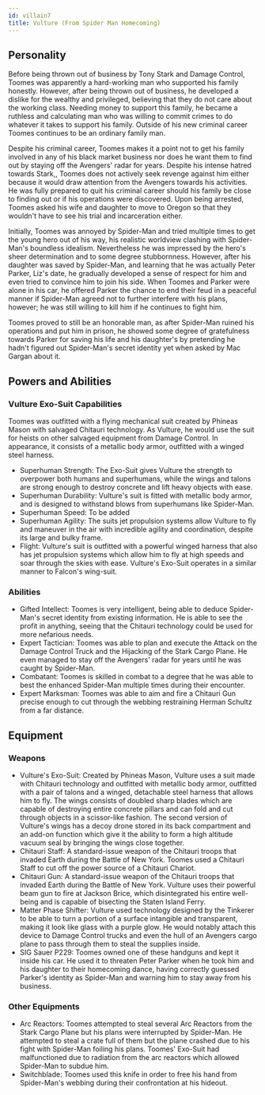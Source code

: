 ```yaml
---
id: villain7
title: Vulture (From Spider Man Homecoming)
---
```


## Personality
Before being thrown out of business by Tony Stark and Damage Control, Toomes was apparently a hard-working man who supported his family honestly. However, after being thrown out of business, he developed a dislike for the wealthy and privileged, believing that they do not care about the working class. Needing money to support this family, he became a ruthless and calculating man who was willing to commit crimes to do whatever it takes to support his family. Outside of his new criminal career Toomes continues to be an ordinary family man.

Despite his criminal career, Toomes makes it a point not to get his family involved in any of his black market business nor does he want them to find out by staying off the Avengers' radar for years. Despite his intense hatred towards Stark,, Toomes does not actively seek revenge against him either because it would draw attention from the Avengers towards his activities. He was fully prepared to quit his criminal career should his family be close to finding out or if his operations were discovered. Upon being arrested, Toomes asked his wife and daughter to move to Oregon so that they wouldn't have to see his trial and incarceration either.

Initially, Toomes was annoyed by Spider-Man and tried multiple times to get the young hero out of his way, his realistic worldview clashing with Spider-Man's boundless idealism. Nevertheless he was impressed by the hero's sheer determination and to some degree stubbornness. However, after his daughter was saved by Spider-Man, and learning that he was actually Peter Parker, Liz's date, he gradually developed a sense of respect for him and even tried to convince him to join his side. When Toomes and Parker were alone in his car, he offered Parker the chance to end their feud in a peaceful manner if Spider-Man agreed not to further interfere with his plans, however; he was still willing to kill him if he continues to fight him.

Toomes proved to still be an honorable man, as after Spider-Man ruined his operations and put him in prison, he showed some degree of gratefulness towards Parker for saving his life and his daughter's by pretending he hadn't figured out Spider-Man's secret identity yet when asked by Mac Gargan about it.

## Powers and Abilities
### Vulture Exo-Suit Capabilities
Toomes was outfitted with a flying mechanical suit created by Phineas Mason with salvaged Chitauri technology. As Vulture, he would use the suit for heists on other salvaged equipment from Damage Control. In appearance, it consists of a metallic body armor, outfitted with a winged steel harness.
- Superhuman Strength: The Exo-Suit gives Vulture the strength to overpower both humans and superhumans, while the wings and talons are strong enough to destroy concrete and lift heavy objects with ease.
- Superhuman Durability: Vulture's suit is fitted with metallic body armor, and is designed to withstand blows from superhumans like Spider-Man.
- Superhuman Speed: To be added
- Superhuman Agility: The suits jet propulsion systems allow Vulture to fly and maneuver in the air with incredible agility and coordination, despite its large and bulky frame.
- Flight: Vulture's suit is outfitted with a powerful winged harness that also has jet propulsion systems which allow him to fly at high speeds and soar through the skies with ease. Vulture's Exo-Suit operates in a similar manner to Falcon's wing-suit.

### Abilities
- Gifted Intellect: Toomes is very intelligent, being able to deduce Spider-Man's secret identity from existing information. He is able to see the profit in anything, seeing that the Chitauri technology could be used for more nefarious needs.
- Expert Tactician: Toomes was able to plan and execute the Attack on the Damage Control Truck and the Hijacking of the Stark Cargo Plane. He even managed to stay off the Avengers' radar for years until he was caught by Spider-Man.
- Combatant: Toomes is skilled in combat to a degree that he was able to best the enhanced Spider-Man multiple times during their encounter.
- Expert Marksman: Toomes was able to aim and fire a Chitauri Gun precise enough to cut through the webbing restraining Herman Schultz from a far distance.

## Equipment
### Weapons
- Vulture's Exo-Suit: Created by Phineas Mason, Vulture uses a suit made with Chitauri technology and outfitted with metallic body armor, outfitted with a pair of talons and a winged, detachable steel harness that allows him to fly. The wings consists of doubled sharp blades which are capable of destroying entire concrete pillars and can fold and cut through objects in a scissor-like fashion. The second version of Vulture's wings has a decoy drone stored in its back compartment and an add-on function which give it the ability to form a high altitude vacuum seal by bringing the wings close together.
- Chitauri Staff: A standard-issue weapon of the Chitauri troops that invaded Earth during the Battle of New York. Toomes used a Chitauri Staff to cut off the power source of a Chitauri Chariot.
- Chitauri Gun: A standard-issue weapon of the Chitauri troops that invaded Earth during the Battle of New York. Vulture uses their powerful beam gun to fire at Jackson Brice, which disintegrated his entire well-being and is capable of bisecting the Staten Island Ferry.
- Matter Phase Shifter: Vulture used technology designed by the Tinkerer to be able to turn a portion of a surface intangible and transparent, making it look like glass with a purple glow. He would notably attach this device to Damage Control trucks and even the hull of an Avengers cargo plane to pass through them to steal the supplies inside.
- SIG Sauer P229: Toomes owned one of these handguns and kept it inside his car. He used it to threaten Peter Parker when he took him and his daughter to their homecoming dance, having correctly guessed Parker's identity as Spider-Man and warning him to stay away from his business.

### Other Equipments
- Arc Reactors: Toomes attempted to steal several Arc Reactors from the Stark Cargo Plane but his plans were interrupted by Spider-Man. He attempted to steal a crate full of them but the plane crashed due to his fight with Spider-Man foiling his plans. Toomes' Exo-Suit had malfunctioned due to radiation from the arc reactors which allowed Spider-Man to subdue him.
- Switchblade: Toomes used this knife in order to free his hand from Spider-Man's webbing during their confrontation at his hideout.
